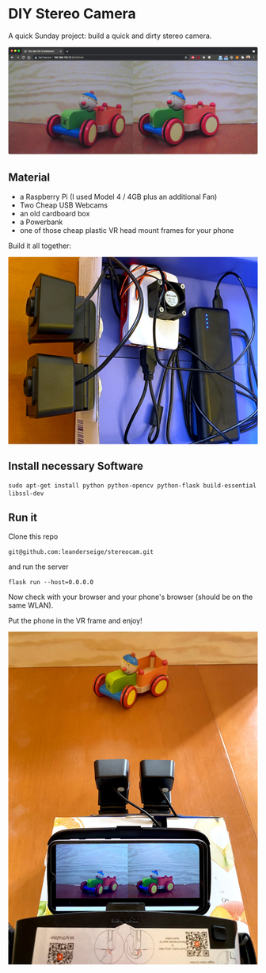 # DIY Stereo Camera

A quick Sunday project: build a quick and dirty stereo camera.

![Stereo Cam im Browser](./images/sc-browser.png)

## Material
- a Raspberry Pi (I used Model 4 / 4GB plus an additional Fan)
- Two Cheap USB Webcams
- an old cardboard box
- a Powerbank
- one of those cheap plastic VR head mount frames for your phone

Build it all together:

![Stereo Cam im Browser](./images/sc-box.jpg)

## Install necessary Software

```
sudo apt-get install python python-opencv python-flask build-essential libssl-dev
```

## Run it

Clone this repo

```
git@github.com:leanderseige/stereocam.git
```
and run the server
```
flask run --host=0.0.0.0
```
Now check with your browser and your phone's browser (should be on the same WLAN).

Put the phone in the VR frame and enjoy!

![Stereo Cam im Browser](./images/sc-arrange.jpg)
